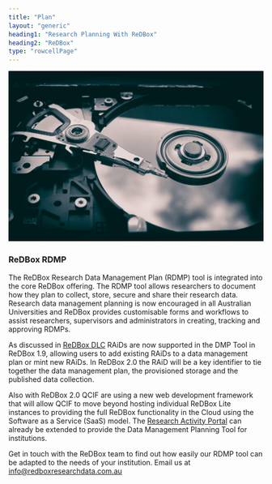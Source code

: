 ```yaml
---
title: "Plan"
layout: "generic"
heading1: "Research Planning With ReDBox"
heading2: "ReDBox"
type: "rowcellPage"
---
```

![Photo by Patrick Lindenberg on Unsplash](./images/patrick-lindenberg-191841_web.jpg)

### ReDBox RDMP

The ReDBox Research Data Management Plan (RDMP) tool is integrated into the core ReDBox offering. The RDMP tool allows researchers to document how they plan to collect, store, secure and share their research data. Research data management planning is now encouraged in all Australian Universities and ReDBox provides customisable forms and workflows to assist researchers, supervisors and administrators in creating, tracking and approving RDMPs.

As discussed in [ReDBox DLC](rbdlc.html) RAiDs are now supported in the DMP Tool in ReDBox 1.9, allowing users to add existing RAiDs to a data management plan or mint new RAiDs. In ReDBox 2.0 the RAiD will be a key identifier to tie together the data management plan, the provisioned storage and the published data collection.

Also with ReDBox 2.0 QCIF are using a new web development framework that will allow QCIF to move beyond hosting individual ReDBox Lite instances to providing the full ReDBox functionality in the Cloud using the Software as a Service (SaaS) model. The [Research Activity Portal](www.raportal.org.au) can already be extended to provide the Data Management Planning Tool for institutions.

Get in touch with the ReDBox team to find out how easily our RDMP tool can be adapted to the needs of your institution. Email us at [info@redboxresearchdata.com.au](mailto:info@redboxresearchdata.com.au)